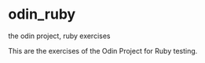 # odin_ruby
the odin project, ruby exercises

This are the exercises of the Odin Project for Ruby testing.